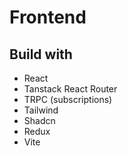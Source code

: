 # Frontend

## Build with

- React
- Tanstack React Router
- TRPC (subscriptions)
- Tailwind
- Shadcn
- Redux
- Vite
